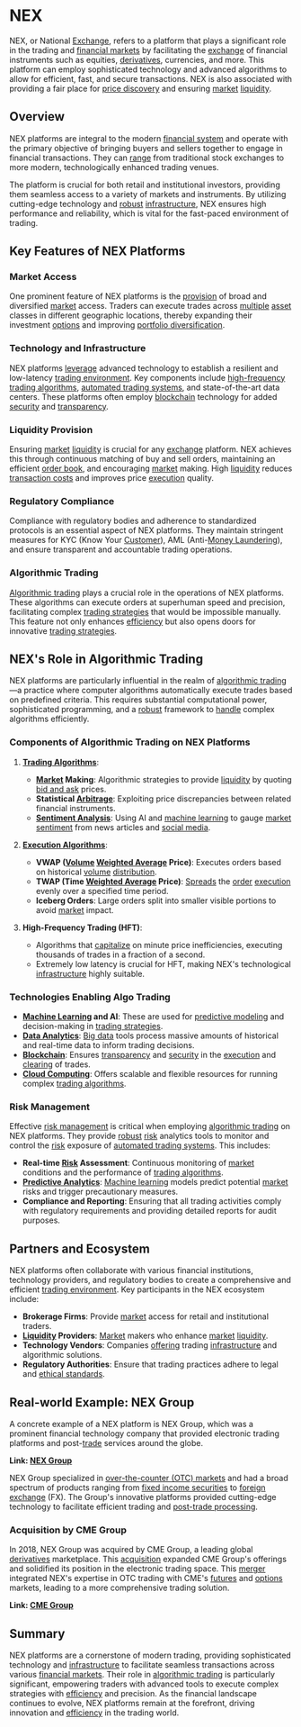 # NEX

NEX, or National [Exchange](../e/exchange.md), refers to a platform that plays a significant role in the trading and [financial markets](../f/financial_market.md) by facilitating the [exchange](../e/exchange.md) of financial instruments such as equities, [derivatives](../d/derivatives.md), currencies, and more. This platform can employ sophisticated technology and advanced algorithms to allow for efficient, fast, and secure transactions. NEX is also associated with providing a fair place for [price discovery](../p/price_discovery.md) and ensuring [market](../m/market.md) [liquidity](../l/liquidity.md). 

## Overview

NEX platforms are integral to the modern [financial system](../f/financial_system.md) and operate with the primary objective of bringing buyers and sellers together to engage in financial transactions. They can [range](../r/range.md) from traditional stock exchanges to more modern, technologically enhanced trading venues. 

The platform is crucial for both retail and institutional investors, providing them seamless access to a variety of markets and instruments. By utilizing cutting-edge technology and [robust](../r/robust.md) [infrastructure](../i/infrastructure.md), NEX ensures high performance and reliability, which is vital for the fast-paced environment of trading. 

## Key Features of NEX Platforms

### Market Access

One prominent feature of NEX platforms is the [provision](../p/provision.md) of broad and diversified [market](../m/market.md) access. Traders can execute trades across [multiple](../m/multiple.md) [asset](../a/asset.md) classes in different geographic locations, thereby expanding their investment [options](../o/options.md) and improving [portfolio diversification](../p/portfolio_diversification.md).

### Technology and Infrastructure

NEX platforms [leverage](../l/leverage.md) advanced technology to establish a resilient and low-latency [trading environment](../t/trading_environment.md). Key components include [high-frequency trading algorithms](../h/high-frequency_trading_algorithms.md), [automated trading systems](../a/automated_trading_systems.md), and state-of-the-art data centers. These platforms often employ [blockchain](../b/blockchain_in_trading.md) technology for added [security](../s/security.md) and [transparency](../t/transparency.md).

### Liquidity Provision

Ensuring [market](../m/market.md) [liquidity](../l/liquidity.md) is crucial for any [exchange](../e/exchange.md) platform. NEX achieves this through continuous matching of buy and sell orders, maintaining an efficient [order book](../o/order_book.md), and encouraging [market](../m/market.md) making. High [liquidity](../l/liquidity.md) reduces [transaction costs](../t/transaction_costs.md) and improves price [execution](../e/execution.md) quality.

### Regulatory Compliance

Compliance with regulatory bodies and adherence to standardized protocols is an essential aspect of NEX platforms. They maintain stringent measures for KYC (Know Your [Customer](../c/customer.md)), AML (Anti-[Money Laundering](../m/money_laundering.md)), and ensure transparent and accountable trading operations.

### Algorithmic Trading

[Algorithmic trading](../a/accountability.md) plays a crucial role in the operations of NEX platforms. These algorithms can execute orders at superhuman speed and precision, facilitating complex [trading strategies](../t/trading_strategies.md) that would be impossible manually. This feature not only enhances [efficiency](../e/efficiency.md) but also opens doors for innovative [trading strategies](../t/trading_strategies.md).

## NEX's Role in Algorithmic Trading

NEX platforms are particularly influential in the realm of [algorithmic trading](../a/accountability.md)—a practice where computer algorithms automatically execute trades based on predefined criteria. This requires substantial computational power, sophisticated programming, and a [robust](../r/robust.md) framework to [handle](../h/handle.md) complex algorithms efficiently.

### Components of Algorithmic Trading on NEX Platforms

1. **[Trading Algorithms](../t/trading_algorithms.md)**:
    - **[Market](../m/market.md) Making**: Algorithmic strategies to provide [liquidity](../l/liquidity.md) by quoting [bid and ask](../b/bid_and_ask.md) prices.
    - **Statistical [Arbitrage](../a/arbitrage.md)**: Exploiting price discrepancies between related financial instruments.
    - **[Sentiment Analysis](../s/sentiment_analysis.md)**: Using AI and [machine learning](../m/machine_learning.md) to gauge [market sentiment](../m/market_sentiment.md) from news articles and [social media](../s/social_media.md).

2. **[Execution Algorithms](../e/execution_algorithms.md)**:
    - **VWAP ([Volume](../v/volume.md) [Weighted Average](../w/weighted_average.md) Price)**: Executes orders based on historical [volume](../v/volume.md) [distribution](../d/distribution.md).
    - **TWAP (Time [Weighted Average](../w/weighted_average.md) Price)**: [Spreads](../s/spreads.md) the [order](../o/order.md) [execution](../e/execution.md) evenly over a specified time period.
    - **Iceberg Orders**: Large orders split into smaller visible portions to avoid [market](../m/market.md) impact.

3. **High-Frequency Trading (HFT)**:
    - Algorithms that [capitalize](../c/capitalize.md) on minute price inefficiencies, executing thousands of trades in a fraction of a second.
    - Extremely low latency is crucial for HFT, making NEX's technological [infrastructure](../i/infrastructure.md) highly suitable.
    
### Technologies Enabling Algo Trading

- **[Machine Learning](../m/machine_learning.md) and AI**: These are used for [predictive modeling](../p/predictive_modeling.md) and decision-making in [trading strategies](../t/trading_strategies.md).
- **[Data Analytics](../d/data_analytics.md)**: [Big data](../b/big_data_in_trading.md) tools process massive amounts of historical and real-time data to inform trading decisions.
- **[Blockchain](../b/blockchain_in_trading.md)**: Ensures [transparency](../t/transparency.md) and [security](../s/security.md) in the [execution](../e/execution.md) and [clearing](../c/clearing.md) of trades.
- **[Cloud Computing](../c/cloud_computing_in_trading.md)**: Offers scalable and flexible resources for running complex [trading algorithms](../t/trading_algorithms.md).

### Risk Management

Effective [risk management](../r/risk_management.md) is critical when employing [algorithmic trading](../a/accountability.md) on NEX platforms. They provide [robust](../r/robust.md) [risk](../r/risk.md) analytics tools to monitor and control the [risk](../r/risk.md) exposure of [automated trading systems](../a/automated_trading_systems.md). This includes:

- **Real-time [Risk](../r/risk.md) Assessment**: Continuous monitoring of [market](../m/market.md) conditions and the performance of [trading algorithms](../t/trading_algorithms.md).
- **[Predictive Analytics](../p/predictive_analytics.md)**: [Machine learning](../m/machine_learning.md) models predict potential [market](../m/market.md) risks and trigger precautionary measures.
- **Compliance and Reporting**: Ensuring that all trading activities comply with regulatory requirements and providing detailed reports for audit purposes.

## Partners and Ecosystem

NEX platforms often collaborate with various financial institutions, technology providers, and regulatory bodies to create a comprehensive and efficient [trading environment](../t/trading_environment.md). Key participants in the NEX ecosystem include:

- **Brokerage Firms**: Provide [market](../m/market.md) access for retail and institutional traders.
- **[Liquidity](../l/liquidity.md) Providers**: [Market](../m/market.md) makers who enhance [market](../m/market.md) [liquidity](../l/liquidity.md).
- **Technology Vendors**: Companies [offering](../o/offering.md) trading [infrastructure](../i/infrastructure.md) and algorithmic solutions.
- **Regulatory Authorities**: Ensure that trading practices adhere to legal and [ethical standards](../e/ethical_standards_in_trading.md).

## Real-world Example: NEX Group

A concrete example of a NEX platform is NEX Group, which was a prominent financial technology company that provided electronic trading platforms and post-[trade](../t/trade.md) services around the globe.

**Link: [NEX Group](https://markets.nex.com)**

NEX Group specialized in [over-the-counter (OTC) markets](../o/over-the-counter_markets.md) and had a broad spectrum of products ranging from [fixed income securities](../f/fixed_income_securities.md) to [foreign exchange](../f/foreign_exchange.md) (FX). The Group's innovative platforms provided cutting-edge technology to facilitate efficient trading and [post-trade processing](../p/post-trade_processing.md).

### Acquisition by CME Group

In 2018, NEX Group was acquired by CME Group, a leading global [derivatives](../d/derivatives.md) marketplace. This [acquisition](../a/acquisition.md) expanded CME Group's offerings and solidified its position in the electronic trading space. This [merger](../m/merger.md) integrated NEX's expertise in OTC trading with CME's [futures](../f/futures.md) and [options](../o/options.md) markets, leading to a more comprehensive trading solution.

**Link: [CME Group](https://www.cmegroup.com)**

## Summary

NEX platforms are a cornerstone of modern trading, providing sophisticated technology and [infrastructure](../i/infrastructure.md) to facilitate seamless transactions across various [financial markets](../f/financial_market.md). Their role in [algorithmic trading](../a/accountability.md) is particularly significant, empowering traders with advanced tools to execute complex strategies with [efficiency](../e/efficiency.md) and precision. As the financial landscape continues to evolve, NEX platforms remain at the forefront, driving innovation and [efficiency](../e/efficiency.md) in the trading world.